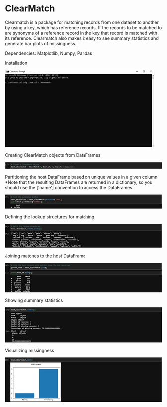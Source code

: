 # ClearMatch
Clearmatch is a package for matching records from one dataset to another by using a key, which has reference records. 
If the records to be matched to are synonyms of a reference record in the key that record is matched with its reference.
Clearmatch also makes it easy to see summary statistics and generate bar plots of missingness.

Dependencies: Matplotlib, Numpy, Pandas


Installation

![Installation](images/Installation.jpg)

Creating ClearMatch objects from DataFrames

![Creating ClearMatch Objects from DataFrame objects](images/make_object.jpg)

Partitioning the host DataFrame based on unique values in a given column
  *Note that the resulting DataFrames are returned in a dictionary, so you should use the ['name'] convention to access the DataFrames
  
![Partitioning the host DataFrame](images/partition.jpg)

Defining the lookup structures for matching

![Defining the lookup structures for matching](images/lookup_structures.jpg)


Joining matches to the host DataFrame
  
![Joining matches to the host DataFrame](images/join.jpg)

Showing summary statistics

![Showing summary statistics](images/summary.jpg)

Visualizing missingness

![Visualizing missingness](images/visualize.jpg)
